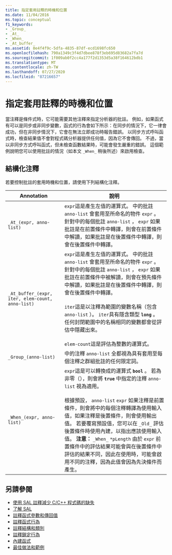 ```yaml
---
title: 指定套用註釋的時機和位置
ms.date: 11/04/2016
ms.topic: conceptual
f1_keywords:
- _Group_
- _At_
- _When_
- _At_buffer_
ms.assetid: 8e4f4f9c-5dfa-4835-87df-ecd1698fc650
ms.openlocfilehash: 790a1349c3f4d7dbee878f3eb695d83682a7fa7d
ms.sourcegitcommit: 1f009ab0f2cc4a177f2d1353d5a38f164612bdb1
ms.translationtype: MT
ms.contentlocale: zh-TW
ms.lasthandoff: 07/27/2020
ms.locfileid: "87216657"
---
```

# <a name="specifying-when-and-where-an-annotation-applies"></a>指定套用註釋的時機和位置

當注釋是條件式時，它可能需要其他注釋來指定分析器的批註。  例如，如果函式有可以是同步或非同步變數，函式的行為會如下所示：在同步的情況下，它一律會成功，但在非同步情況下，它會在無法立即成功時報告錯誤。 以同步方式呼叫函式時，檢查結果值不會對程式碼分析器提供任何值，因為它不會傳回。  不過，當以非同步方式呼叫函式，但未檢查函數結果時，可能會發生嚴重的錯誤。 這個範例說明您可以使用批註的情況（如本文 `_When_` 稍後所述）來啟用檢查。

## <a name="structural-annotations"></a>結構化注釋

若要控制批註的套用時機和位置，請使用下列結構化注釋。

|Annotation|說明|
|----------------|-----------------|
|`_At_(expr, anno-list)`|`expr`這是產生左值的運算式。 中的批註 `anno-list` 會套用至所命名的物件 `expr` 。 針對中的每個批註 `anno-list` ， `expr` 如果批註是在前置條件中轉譯，則會在前置條件中解讀，如果批註是在後置條件中轉譯，則會在後置條件中轉譯。|
|`_At_buffer_(expr, iter, elem-count, anno-list)`|`expr`這是產生左值的運算式。 中的批註 `anno-list` 會套用至所命名的物件 `expr` 。 針對中的每個批註 `anno-list` ， `expr` 如果批註在前置條件中被解讀，則會在預先條件中解讀，如果批註是在後置條件中轉譯，則會在後置條件中轉譯。<br /><br /> `iter`這是以注釋為範圍的變數名稱（包含 `anno-list` ）。 `iter`具有隱含類型 **`long`** 。 任何封閉範圍中的名稱相同的變數都會從評估中隱藏出來。<br /><br /> `elem-count`這是評估為整數的運算式。|
|`_Group_(anno-list)`|中的注釋 `anno-list` 全都視為具有套用至每個注釋之群組批註的任何限定詞。|
|`_When_(expr, anno-list)`|`expr`這是可以轉換成的運算式 **`bool`** 。 若為非零（），則會將 **`true`** 中指定的注釋 `anno-list` 視為適用。<br /><br /> 根據預設， `anno-list` `expr` 如果注釋是前置條件，則會將中的每個注釋轉譯為使用輸入值，如果注釋是後置條件，則會使用輸出值。 若要覆寫預設值，您可以在 `_Old_` 評估後置條件時使用內建，以指出應該使用輸入值。 **注意：** `_When_` `*pLength` 由於 `expr` 前置條件中的評估結果可能會與在後置條件中評估的結果不同，因此在使用時，可能會啟用不同的注釋，因為此值會因為先決條件而產生。|

## <a name="see-also"></a>另請參閱

- [使用 SAL 註釋減少 C/C++ 程式碼的缺失](../code-quality/using-sal-annotations-to-reduce-c-cpp-code-defects.md)
- [了解 SAL](../code-quality/understanding-sal.md)
- [註釋函式參數和傳回值](../code-quality/annotating-function-parameters-and-return-values.md)
- [註釋函式行為](../code-quality/annotating-function-behavior.md)
- [註釋結構和類別](../code-quality/annotating-structs-and-classes.md)
- [註釋鎖定行為](../code-quality/annotating-locking-behavior.md)
- [內建函式](../code-quality/intrinsic-functions.md)
- [最佳做法和範例](../code-quality/best-practices-and-examples-sal.md)
